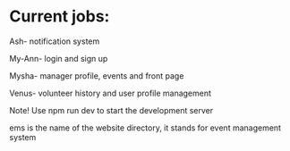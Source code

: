 # Current jobs:
Ash- notification system

My-Ann-  login and sign up

Mysha- manager profile, events and front page

Venus- volunteer history and user profile management

Note! Use npm run dev to start the development server

ems is the name of the website directory, it stands for event management system 
